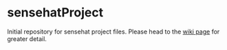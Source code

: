 # sensehatProject
Initial repository for sensehat project files.
Please head to the [wiki page](https://github.com/dnaneet/sensehatProject/wiki) for greater detail.
